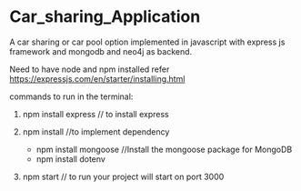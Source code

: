 # Car_sharing_Application
A car sharing or car pool option implemented in javascript with express js framework and mongodb and neo4j as backend.

Need to have node and npm installed refer https://expressjs.com/en/starter/installing.html

commands to run in the terminal:
1. npm install express // to install express

2. npm install  //to implement dependency
    - npm install mongoose //Install the mongoose package for MongoDB
    - npm install dotenv 
3. npm start // to run your project will start on port 3000
